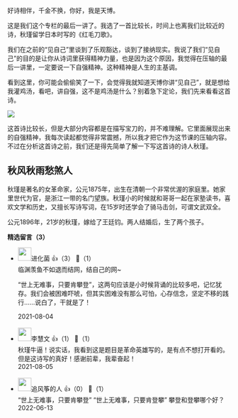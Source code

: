 好诗相伴，千金不换，你好，我是天博。

这是我们这个专栏的最后一讲了。我选了一首比较长，时间上也离我们比较近的诗，秋瑾留学日本时写的《红毛刀歌》。

我们在之前的“见自己”里谈到了乐观豁达，谈到了接纳现实。我说了我们“见自己”的目的是让你从诗词里获得精神力量，也是因为这个原因，我觉得在压轴的最后一讲里，一定要说一下自强精神。这种精神是人生的主基调。

看到这里，你可能会偷偷笑了一下，会觉得我就知道天博你讲“见自己”，就是想给我灌鸡汤，看吧，讲自强，这不是鸡汤是什么？别着急下定论，我们先来看看这首诗。

![](https://static001.geekbang.org/resource/image/b3/5b/b35b5168e3a7182f3919c3eacc88875b.jpg?wh=2284x2727)

这首诗比较长，但是大部分内容都是在描写宝刀的，并不难理解。它里面展现出来的自强精神，我每次读起都觉得非常震撼，所以我才把它作为这节课的压轴内容。不过在分析这首诗之前，我们还是得先简单了解一下写这首诗的诗人秋瑾。

## **秋风秋雨愁煞人**

秋瑾是著名的女革命家，公元1875年，出生在清朝一个非常优渥的家庭里。她家里世代为官，是浙江一带的名门望族。秋瑾小的时候就和哥哥一起在家塾读书，喜欢文学和历史，又擅长写诗写词，在15岁时还学会了骑马击剑，可谓文武双全。

公元1896年，21岁的秋瑾，嫁给了王廷钧。两人结婚后，生了两个孩子。
<div><strong>精选留言（3）</strong></div><ul>
<li><img src="https://static001.geekbang.org/account/avatar/00/13/7b/bd/ccb37425.jpg" width="30px"><span>进化菌</span> 👍（3） 💬（1）<div>临渊羡鱼不如退而结网，结自己的网~

“世上无难事，只要肯攀登”，这两句应该是小时候背诵的比较多吧，记忆犹存。我们会被困难吓唬，但其实困难没有那么可怕，心存信念，坚定不移的践行……说白了，干就是了！</div>2021-08-04</li><br/><li><img src="https://thirdwx.qlogo.cn/mmopen/vi_32/MpF5Hia4Qwibdice7Qibk3iamUVZY3KglCymK67n5YEvZjX8GbFY1J2f1RGTbNibpnvicxYZGoJL7oicfbpBIfWTCe7Gbw/132" width="30px"><span>李慧文</span> 👍（1） 💬（1）<div>秋瑾牛逼！说实话，我看到这是题目是革命英雄写的，是有点不想打开看的。但是这诗写的真好！感谢前辈，我辈奋起！</div>2021-08-05</li><br/><li><img src="https://static001.geekbang.org/account/avatar/00/16/b4/94/2796de72.jpg" width="30px"><span>追风筝的人</span> 👍（0） 💬（1）<div>“世上无难事，只要肯攀登” 
 “世上无难事，只要肯登攀” 
攀登和登攀哪个好？</div>2022-06-13</li><br/>
</ul>